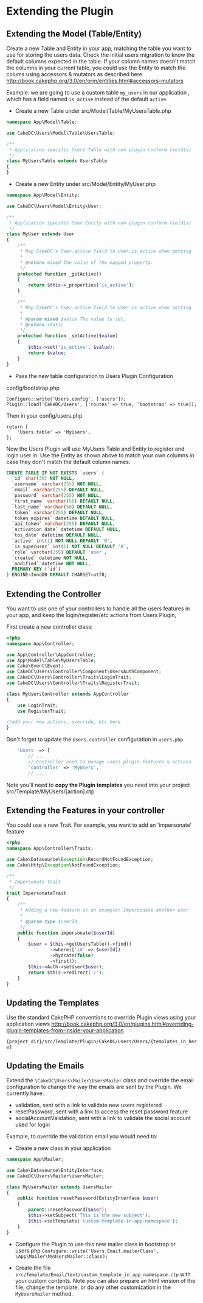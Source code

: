 Extending the Plugin
====================

Extending the Model (Table/Entity)
-------------------

Create a new Table and Entity in your app, matching the table you want to use for storing the
users data. Check the initial users migration to know the default columns expected in the table.
If your column names doesn't match the columns in your current table, you could use the Entity to
match the colums using accessors & mutators as described here http://book.cakephp.org/3.0/en/orm/entities.html#accessors-mutators

Example: we are going to use a custom table ```my_users``` in our application , which has a field named ``is_active`` instead of the default ``active``.
* Create a new Table under src/Model/Table/MyUsersTable.php

```php
namespace App\Model\Table;

use CakeDC\Users\Model\Table\UsersTable;

/**
 * Application specific Users Table with non plugin conform field(s)
 */
class MyUsersTable extends UsersTable
{
}
```

* Create a new Entity under src/Model/Entity/MyUser.php

```php
namespace App\Model\Entity;

use CakeDC\Users\Model\Entity\User;

/**
 * Application specific User Entity with non plugin conform field(s)
 */
class MyUser extends User
{
    /**
     * Map CakeDC's User.active field to User.is_active when getting
     *
     * @return mixed The value of the mapped property.
     */
    protected function _getActive()
    {
        return $this->_properties['is_active'];
    }

    /**
     * Map CakeDC's User.active field to User.is_active when setting
     *
     * @param mixed $value The value to set.
     * @return static
     */
    protected function _setActive($value)
    {
        $this->set('is_active', $value);
        return $value;
    }
}
```

* Pass the new table configuration to Users Plugin Configuration

config/bootstrap.php
```
Configure::write('Users.config', ['users']);
Plugin::load('CakeDC/Users', ['routes' => true, 'bootstrap' => true]);
```

Then in your config/users.php
```
return [
    'Users.table' => 'MyUsers',
];
```

Now the Users Plugin will use MyUsers Table and Entity to register and login user in. Use the
Entity as shown above to match your own columns in case they don't match the default column names:

```sql
CREATE TABLE IF NOT EXISTS `users` (
  `id` char(36) NOT NULL,
  `username` varchar(255) NOT NULL,
  `email` varchar(255) DEFAULT NULL,
  `password` varchar(255) NOT NULL,
  `first_name` varchar(50) DEFAULT NULL,
  `last_name` varchar(50) DEFAULT NULL,
  `token` varchar(255) DEFAULT NULL,
  `token_expires` datetime DEFAULT NULL,
  `api_token` varchar(255) DEFAULT NULL,
  `activation_date` datetime DEFAULT NULL,
  `tos_date` datetime DEFAULT NULL,
  `active` int(1) NOT NULL DEFAULT '0',
  `is_superuser` int(1) NOT NULL DEFAULT '0',
  `role` varchar(255) DEFAULT 'user',
  `created` datetime NOT NULL,
  `modified` datetime NOT NULL,
  PRIMARY KEY (`id`)
) ENGINE=InnoDB DEFAULT CHARSET=utf8;
```

Extending the Controller
-------------------

You want to use one of your controllers to handle all the users features in your app, and keep the
login/register/etc actions from Users Plugin,

First create a new controller class:

```php
<?php
namespace App\Controller;

use App\Controller\AppController;
use App\Model\Table\MyUsersTable;
use Cake\Event\Event;
use CakeDC\Users\Controller\Component\UsersAuthComponent;
use CakeDC\Users\Controller\Traits\LoginTrait;
use CakeDC\Users\Controller\Traits\RegisterTrait;

class MyUsersController extends AppController
{
    use LoginTrait;
    use RegisterTrait;

//add your new actions, override, etc here
}
```

Don't forget to update the `Users.controller` configuration in `users.php`

```php
    'Users' => [
        // ...
        // Controller used to manage users plugin features & actions
        'controller' => 'MyUsers',
        // ...
```

Note you'll need to **copy the Plugin templates** you need into your project src/Template/MyUsers/[action].ctp

Extending the Features in your controller
-----------------------------

You could use a new Trait. For example, you want to add an 'impersonate' feature

```php
<?php
namespace App\Controller\Traits;

use Cake\Datasource\Exception\RecordNotFoundException;
use Cake\Http\Exception\NotFoundException;

/**
 * Impersonate Trait
 */
trait ImpersonateTrait
{
    /**
     * Adding a new feature as an example: Impersonate another user
     *
     * @param type $userId
     */
    public function impersonate($userId)
    {
        $user = $this->getUsersTable()->find()
                ->where(['id' => $userId])
                ->hydrate(false)
                ->first();
        $this->Auth->setUser($user);
        return $this->redirect('/');
    }
}
```
Updating the Templates
-------------------

Use the standard CakePHP conventions to override Plugin views using your application views
http://book.cakephp.org/3.0/en/plugins.html#overriding-plugin-templates-from-inside-your-application

`{project_dir}/src/Template/Plugin/CakeDC/Users/Users/{templates_in_here}`

Updating the Emails
-------------------

Extend the `\CakeDC\Users\Mailer\UsersMailer` class and override the email configuration to change the way the 
emails are sent by the Plugin. We currently have:
* validation, sent with a link to validate new users registered
* resetPassword, sent with a link to access the reset password feature
* socialAccountValidation, sent with a link to validate the social account used for login

Example, to override the validation email you would need to:
* Create a new class in your application
```php
namespace App\Mailer;

use Cake\Datasource\EntityInterface;
use CakeDC\Users\Mailer\UsersMailer;

class MyUsersMailer extends UsersMailer
{
    public function resetPassword(EntityInterface $user)
    {
        parent::resetPassword($user);
        $this->setSubject('This is the new subject');
        $this->setTemplate('custom-template-in-app-namespace');
    }
}
```
* Configure the Plugin to use this new mailer class in bootstrap or users.php
`Configure::write('Users.Email.mailerClass', \App\Mailer\MyUsersMailer::class);`

* Create the file `src/Template/Email/text/custom_template_in_app_namespace.ctp`
with your custom contents. Note you can also prepare an html version of the file,
change the template, or do any other customization in the `MyUsersMailer` method.


